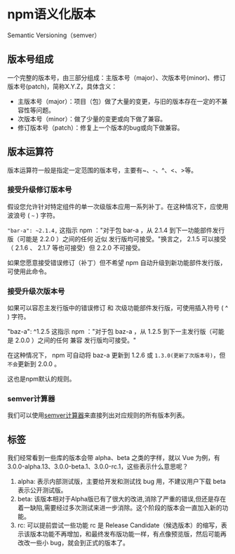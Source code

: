 # npm语义化版本
Semantic Versioning（semver）

## 版本号组成
一个完整的版本号，由三部分组成：主版本号（major）、次版本号(minor)、修订版本号(patch)，简称X.Y.Z，具体含义：

- 主版本号（major）：项目（包）做了大量的变更，与旧的版本存在一定的不兼容性等问题。
- 次版本号（minor）：做了少量的变更或向下做了兼容。
- 修订版本号（patch）：修复上一个版本的bug或向下做兼容。

## 版本运算符
版本运算符一般是指定一定范围的版本号，主要有~、-、^、<、>等。

### 接受升级修订版本号
假设您允许针对特定组件的单一次级版本应用一系列补丁。在这种情况下，应使用波浪号 ( `~` ) 字符。

`"bar-a": ~2.1.4,`
这指示 npm ："对于包 bar-a ，从 2.1.4 到下一功能部件发行版（可能是 2.2.0 ）之间的任何 近似 发行版均可接受。"换言之， 2.1.5 可以接受（ 2.1.6 、 2.1.7 等也可接受）但 2.2.0 不可接受。

如果您愿意接受错误修订（补丁）但不希望 npm 自动升级到新功能部件发行版，可使用此命令。

### 接受升级次版本号
如果可以容忍主发行版中的错误修订 和 次级功能部件发行版，可使用插入符号 ( ^ ) 字符。

"baz-a": ^1.2.5
这指示 npm ："对于包 baz-a ，从 1.2.5 到下一主发行版（可能是 2.0.0 ）之间的任何 兼容 发行版均可接受。"

在这种情况下， npm 可自动将 baz-a 更新到 1.2.6 或 `1.3.0(更新了次版本号)`，但`不会`更新到 2.0.0 。

这也是npm默认的规则。

### semver计算器
我们可以使用[semver计算器](https://semver.npmjs.com/)来直接列出对应规则的所有版本列表。

## 标签
我们经常看到一些库的版本会带 alpha、beta 之类的字样，就以 Vue 为例，有 3.0.0-alpha.13、3.0.0-beta.1、3.0.0-rc.1，这些表示什么意思呢？

1. alpha: 表示内部测试版，主要给开发和测试找 bug 用，不建议用户下载 beta 表示公开测试版。
2. beta: 该版本相对于Alpha版已有了很大的改进,消除了严重的错误,但还是存在着一缺陷,需要经过多次测试来进一步消除。这个阶段的版本会一直加入新的功能。
3. rc: 可以提前尝试一些功能 rc 是 Release Candidate（候选版本）的缩写，表示该版本功能不再增加，和最终发布版功能一样，有点像预览版，然后可能再改改一些小 bug，就会到正式的版本了。
